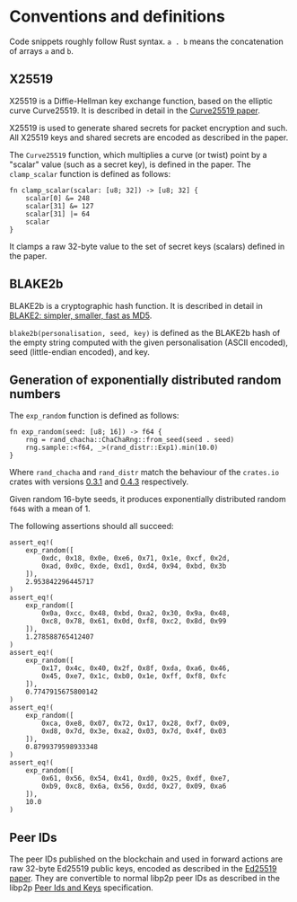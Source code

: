 # Conventions and definitions

Code snippets roughly follow Rust syntax. `a . b` means the concatenation of arrays `a` and `b`.

## X25519

X25519 is a Diffie-Hellman key exchange function, based on the elliptic curve Curve25519. It is
described in detail in the [Curve25519 paper](https://cr.yp.to/ecdh/curve25519-20060209.pdf).

X25519 is used to generate shared secrets for packet encryption and such. All X25519 keys and
shared secrets are encoded as described in the paper.

The `Curve25519` function, which multiplies a curve (or twist) point by a "scalar" value (such as a
secret key), is defined in the paper. The `clamp_scalar` function is defined as follows:

    fn clamp_scalar(scalar: [u8; 32]) -> [u8; 32] {
        scalar[0] &= 248
        scalar[31] &= 127
        scalar[31] |= 64
        scalar
    }

It clamps a raw 32-byte value to the set of secret keys (scalars) defined in the paper.

## BLAKE2b

BLAKE2b is a cryptographic hash function. It is described in detail in [BLAKE2: simpler, smaller,
fast as MD5](https://www.blake2.net/blake2.pdf).

`blake2b(personalisation, seed, key)` is defined as the BLAKE2b hash of the empty string computed
with the given personalisation (ASCII encoded), seed (little-endian encoded), and key.

## Generation of exponentially distributed random numbers

The `exp_random` function is defined as follows:

    fn exp_random(seed: [u8; 16]) -> f64 {
        rng = rand_chacha::ChaChaRng::from_seed(seed . seed)
        rng.sample::<f64, _>(rand_distr::Exp1).min(10.0)
    }

Where `rand_chacha` and `rand_distr` match the behaviour of the `crates.io` crates with versions
[0.3.1](https://crates.io/crates/rand_chacha/0.3.1) and
[0.4.3](https://crates.io/crates/rand_distr/0.4.3) respectively.

Given random 16-byte seeds, it produces exponentially distributed random `f64`s with a mean of 1.

The following assertions should all succeed:

    assert_eq!(
        exp_random([
            0xdc, 0x18, 0x0e, 0xe6, 0x71, 0x1e, 0xcf, 0x2d,
            0xad, 0x0c, 0xde, 0xd1, 0xd4, 0x94, 0xbd, 0x3b
        ]),
        2.953842296445717
    )
    assert_eq!(
        exp_random([
            0x0a, 0xcc, 0x48, 0xbd, 0xa2, 0x30, 0x9a, 0x48,
            0xc8, 0x78, 0x61, 0x0d, 0xf8, 0xc2, 0x8d, 0x99
        ]),
        1.278588765412407
    )
    assert_eq!(
        exp_random([
            0x17, 0x4c, 0x40, 0x2f, 0x8f, 0xda, 0xa6, 0x46,
            0x45, 0xe7, 0x1c, 0xb0, 0x1e, 0xff, 0xf8, 0xfc
        ]),
        0.7747915675800142
    )
    assert_eq!(
        exp_random([
            0xca, 0xe8, 0x07, 0x72, 0x17, 0x28, 0xf7, 0x09,
            0xd8, 0x7d, 0x3e, 0xa2, 0x03, 0x7d, 0x4f, 0x03
        ]),
        0.8799379598933348
    )
    assert_eq!(
        exp_random([
            0x61, 0x56, 0x54, 0x41, 0xd0, 0x25, 0xdf, 0xe7,
            0xb9, 0xc8, 0x6a, 0x56, 0xdd, 0x27, 0x09, 0xa6
        ]),
        10.0
    )

## Peer IDs

The peer IDs published on the blockchain and used in forward actions are raw 32-byte Ed25519 public
keys, encoded as described in the [Ed25519 paper](https://ed25519.cr.yp.to/ed25519-20110926.pdf).
They are convertible to normal libp2p peer IDs as described in the libp2p [Peer Ids and
Keys](https://github.com/libp2p/specs/blob/master/peer-ids/peer-ids.md) specification.
